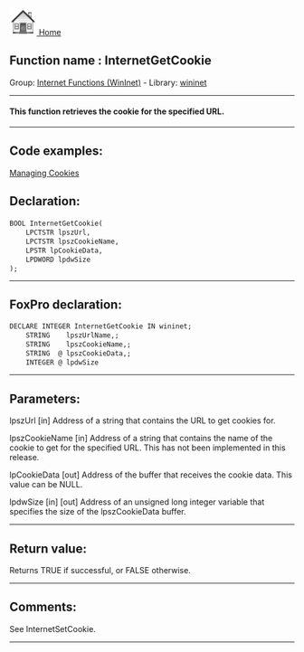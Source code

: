 [<img src="../../images/home.png"> Home ](https://github.com/VFPX/Win32API)  

## Function name : InternetGetCookie
Group: [Internet Functions (WinInet)](../../functions_group.md#Internet_Functions_(WinInet))  -  Library: [wininet](../../../libraries.md#wininet)  
***  


#### This function retrieves the cookie for the specified URL.
***  


## Code examples:
[Managing Cookies](../../samples/sample_186.md)  

## Declaration:
```foxpro  
BOOL InternetGetCookie(
	LPCTSTR lpszUrl,
	LPCTSTR lpszCookieName,
	LPSTR lpCookieData,
	LPDWORD lpdwSize
);  
```  
***  


## FoxPro declaration:
```foxpro  
DECLARE INTEGER InternetGetCookie IN wininet;
	STRING    lpszUrlName,;
	STRING    lpszCookieName,;
	STRING  @ lpszCookieData,;
	INTEGER @ lpdwSize  
```  
***  


## Parameters:
lpszUrl 
[in] Address of a string that contains the URL to get cookies for. 

lpszCookieName 
[in] Address of a string that contains the name of the cookie to get for the specified URL. This has not been implemented in this release. 

lpCookieData 
[out] Address of the buffer that receives the cookie data. This value can be NULL. 

lpdwSize 
[in] [out] Address of an unsigned long integer variable that specifies the size of the lpszCookieData buffer.   
***  


## Return value:
Returns TRUE if successful, or FALSE otherwise.  
***  


## Comments:
See InternetSetCookie.  
  
***  

